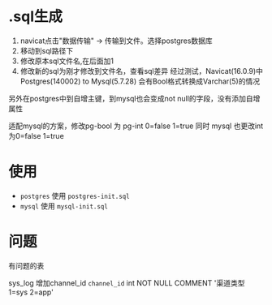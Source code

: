 # .sql生成
1. navicat点击"数据传输" -> 传输到文件。选择postgres数据库
2. 移动到sql路径下
3. 修改原本sql文件名,在后面加1
4. 修改新的sql为刚才修改到文件名，查看sql差异
经过测试，Navicat(16.0.9)中Postgres(140002) to Mysql(5.7.28) 会有Bool格式转换成Varchar(5)的情况

另外在postgres中到自增主键，到mysql也会变成not null的字段，没有添加自增属性

适配mysql的方案，修改pg-bool 为 pg-int 0=false 1=true 同时 mysql 也更改int为0=false 1=true
# 使用
- `postgres` 使用 `postgres-init.sql`
- `mysql` 使用 `mysql-init.sql`



# 问题
有问题的表

sys_log 增加channel_id `channel_id` int NOT NULL COMMENT '渠道类型 1=sys 2=app'
